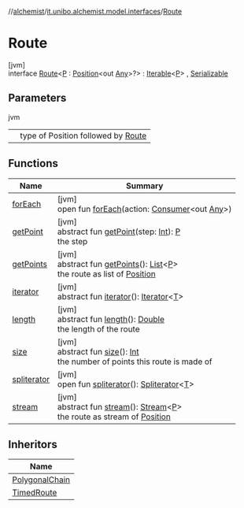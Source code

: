 //[alchemist](../../../index.md)/[it.unibo.alchemist.model.interfaces](../index.md)/[Route](index.md)

# Route

[jvm]\
interface [Route](index.md)<[P](index.md) : [Position](../-position/index.md)<out [Any](https://kotlinlang.org/api/latest/jvm/stdlib/kotlin/-any/index.html)>?> : [Iterable](https://docs.oracle.com/javase/8/docs/api/java/lang/Iterable.html)<[P](../../it.unibo.alchemist/-supported-incarnations/get.md)> , [Serializable](https://docs.oracle.com/javase/8/docs/api/java/io/Serializable.html)

## Parameters

jvm

| | |
|---|---|
| <P> | type of Position followed by [Route](index.md) |

## Functions

| Name | Summary |
|---|---|
| [forEach](../../it.unibo.alchemist.expressions.implementations/-list-tree-node/index.md#-655675525%2FFunctions%2F-267951372) | [jvm]<br>open fun [forEach](../../it.unibo.alchemist.expressions.implementations/-list-tree-node/index.md#-655675525%2FFunctions%2F-267951372)(action: [Consumer](https://docs.oracle.com/javase/8/docs/api/java/util/function/Consumer.html)<out [Any](https://kotlinlang.org/api/latest/jvm/stdlib/kotlin/-any/index.html)>) |
| [getPoint](get-point.md) | [jvm]<br>abstract fun [getPoint](get-point.md)(step: [Int](https://kotlinlang.org/api/latest/jvm/stdlib/kotlin/-int/index.html)): [P](../../it.unibo.alchemist/-supported-incarnations/get.md)<br>the step |
| [getPoints](get-points.md) | [jvm]<br>abstract fun [getPoints](get-points.md)(): [List](https://docs.oracle.com/javase/8/docs/api/java/util/List.html)<[P](../../it.unibo.alchemist/-supported-incarnations/get.md)><br>the route as list of [Position](../-position/index.md) |
| [iterator](../../it.unibo.alchemist.loader.variables/-arbitrary-variable/index.md#-1606146105%2FFunctions%2F-267951372) | [jvm]<br>abstract fun [iterator](../../it.unibo.alchemist.loader.variables/-arbitrary-variable/index.md#-1606146105%2FFunctions%2F-267951372)(): [Iterator](https://docs.oracle.com/javase/8/docs/api/java/util/Iterator.html)<[T](../../it.unibo.alchemist/-supported-incarnations/get.md)> |
| [length](length.md) | [jvm]<br>abstract fun [length](length.md)(): [Double](https://kotlinlang.org/api/latest/jvm/stdlib/kotlin/-double/index.html)<br>the length of the route |
| [size](size.md) | [jvm]<br>abstract fun [size](size.md)(): [Int](https://kotlinlang.org/api/latest/jvm/stdlib/kotlin/-int/index.html)<br>the number of points this route is made of |
| [spliterator](../../it.unibo.alchemist.expressions.implementations/-list-tree-node/index.md#-677603448%2FFunctions%2F-267951372) | [jvm]<br>open fun [spliterator](../../it.unibo.alchemist.expressions.implementations/-list-tree-node/index.md#-677603448%2FFunctions%2F-267951372)(): [Spliterator](https://docs.oracle.com/javase/8/docs/api/java/util/Spliterator.html)<[T](../../it.unibo.alchemist/-supported-incarnations/get.md)> |
| [stream](stream.md) | [jvm]<br>abstract fun [stream](stream.md)(): [Stream](https://docs.oracle.com/javase/8/docs/api/java/util/stream/Stream.html)<[P](../../it.unibo.alchemist/-supported-incarnations/get.md)><br>the route as stream of [Position](../-position/index.md) |

## Inheritors

| Name |
|---|
| [PolygonalChain](../../it.unibo.alchemist.model.implementations.routes/-polygonal-chain/index.md) |
| [TimedRoute](../-timed-route/index.md) |
